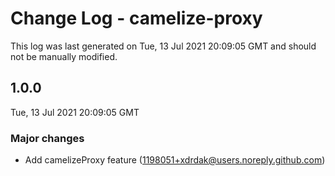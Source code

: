 # Change Log - camelize-proxy

This log was last generated on Tue, 13 Jul 2021 20:09:05 GMT and should not be manually modified.

<!-- Start content -->

## 1.0.0

Tue, 13 Jul 2021 20:09:05 GMT

### Major changes

- Add camelizeProxy feature (1198051+xdrdak@users.noreply.github.com)
